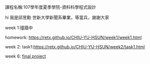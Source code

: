 ﻿課程名稱:107學年度夏季學院-資料科學程式設計

hi 我是邱昱勳 世新大學新聞系畢業，等當兵，謝謝大家

week 1:撞牆中

homework:
https://retx.github.io/CHIU-YU-HSUN/week1/week1.html

week 2:
task1:https://retx.github.io/CHIU-YU-HSUN/week2/task1.html

week 6:
[final project](https://chouyunhsuan.shinyapps.io/shiny/)

